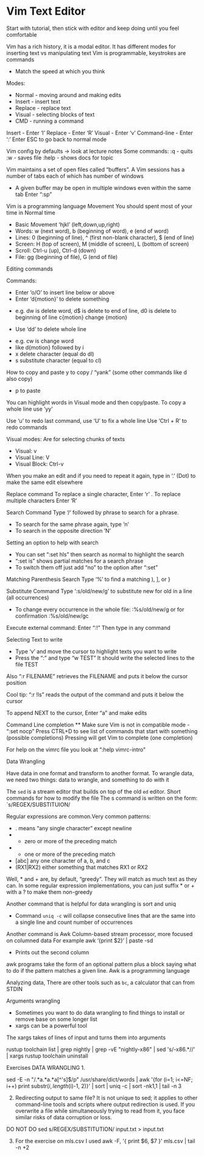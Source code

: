 
# Vim Text Editor

Start with tutorial, then stick with editor and keep doing until you feel comfortable


Vim has a rich history, it is a modal editor. It has different modes for inserting text vs manipulating text
Vim is programmable, keystrokes are commands
- Match the speed at which you think

Modes:
- Normal - moving around and making edits
- Insert - insert text
- Replace - replace text
- Visual - selecting blocks of text
- CMD - running a command

Insert - Enter ‘I’
Replace - Enter ‘R’
Visual - Enter ‘v’
Command-line - Enter ‘:’
Enter ESC to go back to normal mode

Vim config by defaults -> look at lecture notes
Some commands:
:q - quits
:w - saves file
:help <topic> - shows docs for topic


Vim maintains a set of open files called “buffers”. A Vim sessions has a number of tabs each of which has number of windows
- A given buffer may be open in multiple windows even within the same tab
Enter “:sp”


Vim is a programming language 
Movement
You should spent most of your time in Normal time
- Basic Movement ‘hjkl’ (left,down,up,right)
- Words: w (next word), b (beginning of word), e (end of word)
- Lines: 0 (beginning of line), ^ (first non-blank character), $ (end of line)
- Screen: H (top of screen), M (middle of screen), L (bottom of screen)
- Scroll: Ctrl-u (up), Ctrl-d (down)
- File: gg (beginning of file), G (end of file)


Editing commands

Commands:
- Enter ‘o/O’ to insert line below or above
- Enter ‘d{motion}’ to delete something
* e.g. dw is delete word, d$ is delete to end of line, d0 is delete to beginning of line
c{motion} change {motion}
- Use ‘dd’ to delete whole line
* e.g. cw is change word
* like d{motion} followed by i
* x delete character (equal do dl)
* s substitute character (equal to cl)

How to copy and paste
y to copy / “yank” (some other commands like d also copy)
- p to paste

You can highlight words in Visual mode and then copy/paste. To copy a whole line use ‘yy’ 

Use ‘u’ to redo last command, use ‘U’ to fix a whole line
Use ‘Ctrl + R’ to redo commands

Visual modes:
Are for selecting chunks of texts
* Visual: v
* Visual Line: V
* Visual Block: Ctrl-v

When you make an edit and if you need to repeat it again, type in ‘.’ (Dot) to make the same edit elsewhere

Replace command
To replace a single character, Enter ‘r’ . To replace multiple characters Enter ‘R’ 

Search Command
Type ‘/‘ followed by phrase to search for a phrase.
- To search for the same phrase again, type ’n’
- To search in the opposite direction ’N’

Setting an option to help with search
- You can set “:set hls” then search as normal to highlight the search
- “:set is” shows partial matches for a search phrase
- To switch them off just add “no” to the option after “:set”

Matching Parenthesis Search
Type ‘%’ to find a matching ), ], or }

Substitute Command
Type ‘:s/old/new/g’ to substitute new for old in a line (all occurrences)
- To change every occurrence in the whole file: :%s/old/new/g or for confirmation :%s/old/new/gc


Execute external command:
Enter “:!” Then type in any command

Selecting Text to write
- Type ‘v’ and move the cursor to highlight texts you want to write
- Press the “:” and type “w TEST”
It should write the selected lines to the file TEST

Also “:r FILENAME” retrieves the FILENAME and puts it below the cursor position

Cool tip: “:r !ls” reads the output of the command and puts it below the cursor

To append NEXT to the cursor, Enter “a” and make edits

Command Line completion **
Make sure Vim is not in compatible mode - “:set nocp”
Press CTRL+D to see list of commands that start with something (possible completions)
Pressing <TAB> will get Vim to complete (one completion)

For help on the vimrc file you look at “:help vimrc-intro"





Data Wrangling

Have data in one format and transform to another format. To wrangle data, we need two things: data to wrangle, and something to do with it


The `sed` is a stream editor that builds on top of the old `ed` editor. Short commands for how to modify the file
The s command is written on the form: `s/REGEX/SUBSTITUION/


Regular expressions are common.Very common patterns:
* . means “any single character” except newline
* * zero or more of the preceding match
* + one or more of the preceding match
* [abc] any one character of a, b, and c
* (RX1|RX2) either something that matches RX1 or RX2

Well, * and + are, by default, “greedy”. They will match as much text as they can. In some regular expression implementations, you can just suffix * or + with a ? to make them non-greedy


Another command that is helpful for data wrangling is sort and uniq
- Command `uniq -c` will collapse consecutive lines that are the same into a single line and count number of occurrences

Another command is Awk
Column-based stream processor, more focused on columned data
For example  awk ‘{print $2}’ | paste -sd
- Prints out the second column

awk programs take the form of an optional pattern plus a block saying what to do if the pattern matches a given line.
Awk is a programming language


Analyzing data,
There are other tools such as `bc`, a calculator that can from STDIN

Arguments wrangling
- Sometimes you want to do data wrangling to find things to install or remove base on some longer list
- xargs can be a powerful tool

The xargs takes of lines of input and turns them into arguments

rustup toolchain list | grep nightly | grep -vE "nightly-x86" | sed 's/-x86.*//' | xargs rustup toolchain uninstall



Exercises DATA WRANGLING
1.

sed -E -n "/.*a.*a.*a[^'s]$/p" /usr/share/dict/words | awk '{for (i=1; i<=NF; i++) print substr($i, length($i)-1, 2)}' | sort | uniq -c | sort -nk1,1 | tail -n 3

2. Redirecting output to same file? It is not unique to sed; it applies to other command-line tools and scripts where output redirection is used. If you overwrite a file while simultaneously trying to read from it, you face similar risks of data corruption or loss.

DO NOT DO sed s/REGEX/SUBSTITUTION/ input.txt > input.txt

3. For the exercise on mls.csv I used 
awk -F, '{ print $6, $7 }' mls.csv | tail -n +2




